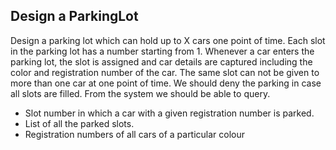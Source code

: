 ## Design a ParkingLot
Design a parking lot which can hold up to X cars one point of time.
Each slot in the parking lot has a number starting from 1.
Whenever a car enters the parking lot, the slot is assigned and car details are captured including the color and registration number of the car.
The same slot can not be given to more than one car at one point of time. We should deny the parking in case all slots are filled.
From the system we should be able to query.
- Slot number in which a car with a given registration number is parked.
- List of all the parked slots.
- Registration numbers of all cars of a particular colour
